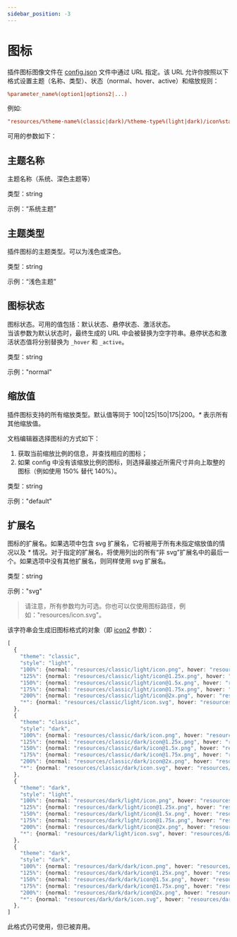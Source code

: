 ```yaml
---
sidebar_position: -3
---
```


# 图标

插件图标图像文件在 [config.json](./manifest/manifest.md#variationsicons) 文件中通过 URL 指定。该 URL 允许你按照以下格式设置主题（名称、类型）、状态（normal、hover、active）和缩放规则：

``` ini
%parameter_name%(option1|options2|...)
```

例如:

``` ini
"resources/%theme-name%(classic|dark)/%theme-type%(light|dark)/icon%state%(normal|hover)%scale%(default|*).%extension%(png|svg)"
```

可用的参数如下：

## 主题名称

主题名称（系统、深色主题等）

类型：string

示例：“系统主题”

## 主题类型

插件图标的主题类型。可以为浅色或深色。

类型：string

示例：“浅色主题”

## 图标状态

图标状态。可用的值包括：默认状态、悬停状态、激活状态。  
当该参数为默认状态时，最终生成的 URL 中会被替换为空字符串。悬停状态和激活状态值将分别替换为 `_hover` 和 `_active`。

类型：string

示例："normal"

## 缩放值

插件图标支持的所有缩放类型。默认值等同于 100|125|150|175|200。*\** 表示所有其他缩放值。

文档编辑器选择图标的方式如下：

1. 获取当前缩放比例的信息，并查找相应的图标；
2. 如果 config 中没有该缩放比例的图标，则选择最接近所需尺寸并向上取整的图标（例如使用 150% 替代 140%）。

类型：string

示例："default"

## 扩展名

图标的扩展名。如果选项中包含 svg 扩展名，它将被用于所有未指定缩放值的情况以及 *\** 情况。对于指定的扩展名，将使用列出的所有“非 svg”扩展名中的最后一个。如果选项中没有其他扩展名，则同样使用 svg 扩展名。

类型：string

示例："svg"

> 请注意，所有参数均为可选。你也可以仅使用图标路径，例如："resources/icon.svg"。

该字符串会生成旧图标格式的对象（即 [icon2](./manifest/manifest.md#variationsicons2) 参数）：

``` ts
[
  {
    "theme": "classic",
    "style": "light",
    "100%": {normal: "resources/classic/light/icon.png", hover: "resources/classic/light/icon_hover.png"},
    "125%": {normal: "resources/classic/light/icon@1.25x.png", hover: "resources/classic/light/icon_hover@1.25x.png"},
    "150%": {normal: "resources/classic/light/icon@1.5x.png", hover: "resources/classic/light/icon_hover@1.5x.png"},
    "175%": {normal: "resources/classic/light/icon@1.75x.png", hover: "resources/classic/light/icon_hover@1.75x.png"},
    "200%": {normal: "resources/classic/light/icon@2x.png", hover: "resources/classic/light/icon_hover@2x.png"},
    "*": {normal: "resources/classic/light/icon.svg", hover: "resources/classic/light/icon_hover.svg"},
  },
  {
    "theme": "classic",
    "style": "dark",
    "100%": {normal: "resources/classic/dark/icon.png", hover: "resources/classic/dark/icon_hover.png"},
    "125%": {normal: "resources/classic/dark/icon@1.25x.png", hover: "resources/classic/dark/icon_hover@1.25x.png"},
    "150%": {normal: "resources/classic/dark/icon@1.5x.png", hover: "resources/classic/dark/icon_hover@1.5x.png"},
    "175%": {normal: "resources/classic/dark/icon@1.75x.png", hover: "resources/classic/dark/icon_hover@1.75x.png"},
    "200%": {normal: "resources/classic/dark/icon@2x.png", hover: "resources/classic/dark/icon_hover@2x.png"},
    "*": {normal: "resources/classic/dark/icon.svg", hover: "resources/classic/dark/icon_hover.svg"},
  },
  {
    "theme": "dark",
    "style": "light",
    "100%": {normal: "resources/dark/light/icon.png", hover: "resources/dark/light/icon_hover.png"},
    "125%": {normal: "resources/dark/light/icon@1.25x.png", hover: "resources/dark/light/icon_hover@1.25x.png"},
    "150%": {normal: "resources/dark/light/icon@1.5x.png", hover: "resources/dark/light/icon_hover@1.5x.png"},
    "175%": {normal: "resources/dark/light/icon@1.75x.png", hover: "resources/dark/light/icon_hover@1.75x.png"},
    "200%": {normal: "resources/dark/light/icon@2x.png", hover: "resources/dark/light/icon_hover@2x.png"},
    "*": {normal: "resources/dark/light/icon.svg", hover: "resources/dark/light/icon_hover.svg"},
  },
  {
    "theme": "dark",
    "style": "dark",
    "100%": {normal: "resources/dark/dark/icon.png", hover: "resources/dark/dark/icon_hover.png"},
    "125%": {normal: "resources/dark/dark/icon@1.25x.png", hover: "resources/dark/dark/icon_hover@1.25x.png"},
    "150%": {normal: "resources/dark/dark/icon@1.5x.png", hover: "resources/dark/dark/icon_hover@1.5x.png"},
    "175%": {normal: "resources/dark/dark/icon@1.75x.png", hover: "resources/dark/dark/icon_hover@1.75x.png"},
    "200%": {normal: "resources/dark/dark/icon@2x.png", hover: "resources/dark/dark/icon_hover@2x.png"},
    "*": {normal: "resources/dark/dark/icon.svg", hover: "resources/dark/dark/icon_hover.svg"},
  },
]
```

此格式仍可使用，但已被弃用。
